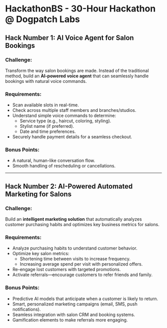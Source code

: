 # HackathonBS - 30-Hour Hackathon @ Dogpatch Labs

## Hack Number 1: AI Voice Agent for Salon Bookings

### Challenge:
Transform the way salon bookings are made. Instead of the traditional method, build an **AI-powered voice agent** that can seamlessly handle bookings with natural voice commands.

### Requirements:
- Scan available slots in real-time.
- Check across multiple staff members and branches/studios.
- Understand simple voice commands to determine:
  - Service type (e.g., haircut, coloring, styling).
  - Stylist name (if preferred).
  - Date and time preferences.
- Securely handle payment details for a seamless checkout.

### Bonus Points:
- A natural, human-like conversation flow.
- Smooth handling of rescheduling or cancellations.

---

## Hack Number 2: AI-Powered Automated Marketing for Salons

### Challenge:
Build an **intelligent marketing solution** that automatically analyzes customer purchasing habits and optimizes key business metrics for salons.

### Requirements:
- Analyze purchasing habits to understand customer behavior.
- Optimize key salon metrics:
  - Shortening time between visits to increase frequency.
  - Increasing average spend per visit with personalized offers.
- Re-engage lost customers with targeted promotions.
- Activate referrals—encourage customers to refer friends and family.

### Bonus Points:
- Predictive AI models that anticipate when a customer is likely to return.
- Smart, personalized marketing campaigns (email, SMS, push notifications).
- Seamless integration with salon CRM and booking systems.
- Gamification elements to make referrals more engaging.
